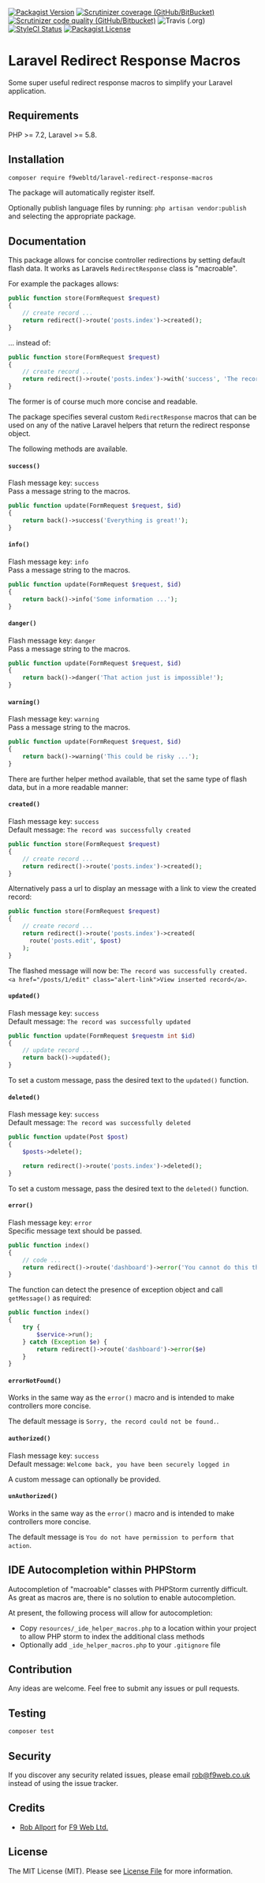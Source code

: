 [![Packagist Version](https://img.shields.io/packagist/v/f9webltd/laravel-redirect-response-macros?style=flat-square)](https://packagist.org/packages/f9webltd/laravel-redirect-response-macros)
[![Scrutinizer coverage (GitHub/BitBucket)](https://img.shields.io/scrutinizer/coverage/g/f9webltd/laravel-redirect-response-macros/master?style=flat-square)](https://scrutinizer-ci.com/g/f9webltd/laravel-redirect-response-macros/?branch=master)
[![Scrutinizer code quality (GitHub/Bitbucket)](https://img.shields.io/scrutinizer/quality/g/f9webltd/laravel-redirect-response-macros?style=flat-square)](https://scrutinizer-ci.com/g/f9webltd/laravel-redirect-response-macros/?branch=master)
![Travis (.org)](https://travis-ci.com/f9webltd/laravel-redirect-response-macros.svg?branch=master&status=passed)
[![StyleCI Status](https://github.styleci.io/repos/278581318/shield)](https://github.styleci.io/repos/278581318)
[![Packagist License](https://img.shields.io/packagist/l/f9webltd/laravel-redirect-response-macros?style=flat-square)](https://packagist.org/packages/f9webltd/laravel-redirect-response-macros)

# Laravel Redirect Response Macros

Some super useful redirect response macros to simplify your Laravel application.

## Requirements

PHP >= 7.2, Laravel >= 5.8.

## Installation

``` bash
composer require f9webltd/laravel-redirect-response-macros
```

The package will automatically register itself.

Optionally publish language files by running: `php artisan vendor:publish` and selecting the appropriate package.

## Documentation

This package allows for concise controller redirections by setting default flash data. It works as Laravels `RedirectResponse` class is "macroable".

For example the packages allows:

``` php
public function store(FormRequest $request)
{
    // create record ...
    return redirect()->route('posts.index')->created();
}
```

... instead of:

``` php
public function store(FormRequest $request)
{
    // create record ...
    return redirect()->route('posts.index')->with('success', 'The record was successfully created');
}
```

The former is of course much more concise and readable.

The package specifies several custom `RedirectResponse` macros that can be used on any of the native Laravel helpers that return the redirect response object.

The following methods are available.

#### `success()`

Flash message key: `success`  
Pass a message string to the macros.

``` php
public function update(FormRequest $request, $id)
{
    return back()->success('Everything is great!');
}
```

#### `info()`

Flash message key: `info`  
Pass a message string to the macros.

``` php
public function update(FormRequest $request, $id)
{
    return back()->info('Some information ...');
}
```

#### `danger()`

Flash message key: `danger`  
Pass a message string to the macros.

``` php
public function update(FormRequest $request, $id)
{
    return back()->danger('That action just is impossible!');
}
```

#### `warning()`

Flash message key: `warning`  
Pass a message string to the macros.

``` php
public function update(FormRequest $request, $id)
{
    return back()->warning('This could be risky ...');
}
```

There are further helper method available, that set the same type of flash data, but in a more readable manner:

#### `created()`

Flash message key: `success`  
Default message: `The record was successfully created`

``` php
public function store(FormRequest $request)
{
    // create record ...
    return redirect()->route('posts.index')->created();
}
```

Alternatively pass a url to display an message with a link to view the created record:

``` php
public function store(FormRequest $request)
{
    // create record ...
    return redirect()->route('posts.index')->created(
      route('posts.edit', $post)
    );
}
```

The flashed message will now be: `The record was successfully created. <a href="/posts/1/edit" class="alert-link">View inserted record</a>`.

#### `updated()`

Flash message key: `success`  
Default message: `The record was successfully updated`

``` php
public function update(FormRequest $requestm int $id)
{
    // update record ...
    return back()->updated();
}
```

To set a custom message, pass the desired text to the `updated()` function.

#### `deleted()`

Flash message key: `success`  
Default message: `The record was successfully deleted`

``` php
public function update(Post $post)
{
    $posts->delete();

    return redirect()->route('posts.index')->deleted();
}
```

To set a custom message, pass the desired text to the `deleted()` function.

#### `error()`

Flash message key: `error`  
Specific message text should be passed.

``` php
public function index()
{
    // code ...
    return redirect()->route('dashboard')->error('You cannot do this thing!');
}
```

The function can detect the presence of exception object and call `getMessage()` as required:

``` php
public function index()
{
    try {
        $service->run();
    } catch (Exception $e) {
        return redirect()->route('dashboard')->error($e)
    }
}
```

#### `errorNotFound()`

Works in the same way as the `error()` macro and is intended to make controllers more concise. 

The default message is `Sorry, the record could not be found.`.

#### `authorized()`

Flash message key: `success`  
Default message: `Welcome back, you have been securely logged in`

A custom message can optionally be provided.

#### `unAuthorized()`

Works in the same way as the `error()` macro and is intended to make controllers more concise. 

The default message is `You do not have permission to perform that action`.

## IDE Autocompletion within PHPStorm

Autocompletion of "macroable" classes with PHPStorm currently difficult. As great as macros are, there is no solution to enable autocompletion.

At present, the following process will allow for autocompletion:

- Copy `resources/_ide_helper_macros.php` to a location within your project to allow PHP storm to index the additional class methods
- Optionally add `_ide_helper_macros.php` to your `.gitignore` file

## Contribution

Any ideas are welcome. Feel free to submit any issues or pull requests.

## Testing

``` bash
composer test
```

## Security

If you discover any security related issues, please email rob@f9web.co.uk instead of using the issue tracker.

## Credits

- [Rob Allport](https://github.com/ultrono) for [F9 Web Ltd.](https://www.f9web.co.uk)

## License

The MIT License (MIT). Please see [License File](LICENSE.md) for more information.

